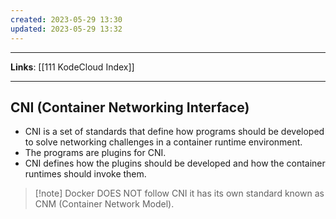 ```yaml
---
created: 2023-05-29 13:30
updated: 2023-05-29 13:32
---
```

---
**Links**: [[111 KodeCloud Index]]

---
## CNI (Container Networking Interface)
- CNI is a set of standards that define how programs should be developed to solve networking challenges in a container runtime environment.
- The programs are plugins for CNI.
- CNI defines how the plugins should be developed and how the container runtimes should invoke them.

> [!note] Docker DOES NOT follow CNI it has its own standard known as CNM (Container Network Model).